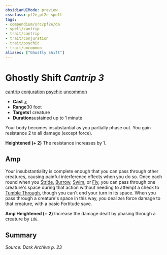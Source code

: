 ```yaml
---
obsidianUIMode: preview
cssclass: pf2e,pf2e-spell
tags:
- compendium/src/pf2e/da
- spell/cantrip
- trait/cantrip
- trait/conjuration
- trait/psychic
- trait/uncommon
aliases: ["Ghostly Shift"]
---
```

# Ghostly Shift *Cantrip 3*   
[cantrip](/rules/traits/cantrip.md)  [conjuration](/rules/traits/conjuration.md)  [psychic](/rules/traits/psychic-da.md)  [uncommon](/rules/traits/uncommon.md)  

- **Cast** [>](/rules/core-rulebook/chapter-9-playing-the-game.md#Actions "Single Action") 
- **Range**30 foot
- **Targets**1 creature
- **Duration**sustained up to 1 minute

Your body becomes insubstantial as you partially phase out. You gain resistance 2 to all damage (except force).

**Heightened (+ 2)** The resistance increases by 1.

## Amp

Your insubstantiality is complete enough that you can pass through other creatures, causing painful interference effects when you do so. Once each round when you [Stride](/rules/actions/stride.md), [Burrow](/rules/actions/burrow.md), [Swim](/rules/actions/swim.md), or [Fly](/rules/actions/fly.md), you can pass through one creature's space during that action without needing to attempt a check to [Tumble Through](/rules/actions/tumble-through.md), though you can't end your turn in its space. When you pass through a creature's space in this way, you deal `2d6` force damage to that creature, with a basic Fortitude save.

**Amp Heightened (+ 2)** Increase the damage dealt by phasing through a creature by `1d6`.

## Summary

*Source: Dark Archive p. 23*